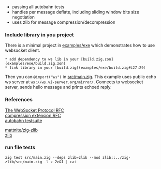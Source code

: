 ###

* passing all autobahn tests
* handles per message deflate, including sliding window bits size negotiation
* uses zlib for message compression/decompression


### Include library in you project

There is a minimal project in [examples/exe](examples/exe/) which demonstrates
how to use websocket client. 

    * add dependency to ws lib in your [build.zig.zon](examples/exe/build.zig.zon)
    * link library in your [build.zig](examples/exe/build.zig#L27:29)

Then you can `@import("ws")` in [src/main.zig](examples/exe/src/main.zig#L2).
This example uses public echo ws server at `ws://ws.vi-server.org/mirror/`.
Connects to websocket server, sends hello message and prints echoed reply.

### References

[The WebSocket Protocol RFC](https://www.rfc-editor.org/rfc/rfc6455)  
[compression extension RFC](https://www.rfc-editor.org/rfc/rfc7692)  
[autobahn testsuite](https://github.com/crossbario/autobahn-testsuite)  

[mattnite/zig-zlib](https://github.com/mattnite/zig-zlib)  
[zlib](https://www.zlib.net/manual.html#Advanced)  

<!--
https://bugs.chromium.org/p/chromium/issues/detail?id=691074
https://www.igvita.com/2013/11/27/configuring-and-optimizing-websocket-compression/#parameters
-->

### run file tests
```
zig test src/main.zig --deps zlib=zlib --mod zlib::../zig-zlib/src/main.zig -l z 2>&1 | cat
```
